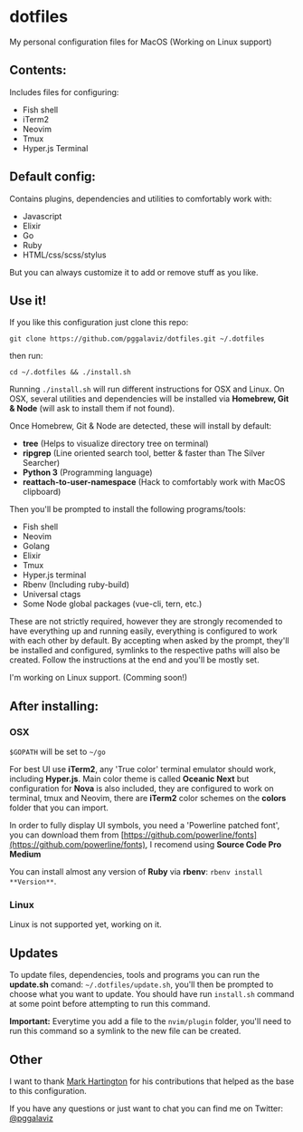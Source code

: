 # dotfiles

My personal configuration files for MacOS (Working on Linux support)

## Contents:

Includes files for configuring:
- Fish shell
- iTerm2
- Neovim
- Tmux
- Hyper.js Terminal

## Default config:

Contains plugins, dependencies and utilities to comfortably work with:
- Javascript
- Elixir
- Go
- Ruby
- HTML/css/scss/stylus

But you can always customize it to add or remove stuff as you like.

## Use it!

If you like this configuration just clone this repo:
```
git clone https://github.com/pggalaviz/dotfiles.git ~/.dotfiles
```
then run:
```
cd ~/.dotfiles && ./install.sh
```
Running `./install.sh` will run different instructions for OSX and Linux.
On OSX, several utilities and dependencies will be installed via **Homebrew, Git & Node** (will ask to install them if not found).

Once Homebrew, Git & Node are detected, these will install by default:
- **tree** (Helps to visualize directory tree on terminal)
- **ripgrep** (Line oriented search tool, better & faster than The Silver Searcher)
- **Python 3** (Programming language)
- **reattach-to-user-namespace** (Hack to comfortably work with MacOS clipboard)

Then you'll be prompted to install the following programs/tools:
- Fish shell
- Neovim
- Golang
- Elixir
- Tmux
- Hyper.js terminal
- Rbenv (Including ruby-build)
- Universal ctags
- Some Node global packages (vue-cli, tern, etc.)

These are not strictly required, however they are strongly recomended to have everything
up and running easily, everything is configured to work with each other by default. By accepting when asked by the prompt, they'll be installed and configured, symlinks to the respective paths will also be created. Follow the instructions at the end and you'll be mostly set.

I'm working on Linux support. (Comming soon!)

## After installing:

### OSX

`$GOPATH` will be set to `~/go`

For best UI use **iTerm2**, any 'True color' terminal emulator should work, including **Hyper.js**.
Main color theme is called **Oceanic Next** but configuration for **Nova** is also included, they are configured to work on terminal, tmux and Neovim, there are **iTerm2** color schemes on the **colors** folder that you can import.

In order to fully display UI symbols, you need a 'Powerline patched font', you can download them
from [https://github.com/powerline/fonts](https://github.com/powerline/fonts), I recomend using
**Source Code Pro Medium**

You can install almost any version of **Ruby** via **rbenv**: `rbenv install **Version**`.

### Linux

Linux is not supported yet, working on it.

## Updates

To update files, dependencies, tools and programs you can run the **update.sh**
comand: `~/.dotfiles/update.sh`, you'll then be prompted  to choose what you want to
update. You should have run `install.sh` command at some point before attempting
to run this command.

**Important:** Everytime you add a file to the `nvim/plugin` folder, you'll need
to run this command so a symlink to the new file can be created.

## Other

I want to thank [Mark Hartington](https://github.com/mhartington) for his contributions that
helped as the base to this configuration.

If you have any questions or just want to chat you can find me on Twitter:
[@pggalaviz](http://twitter.com/pggalaviz)


